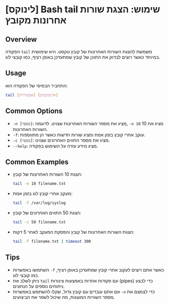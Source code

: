 # [לינוקס] Bash tail שימוש: הצגת שורות אחרונות מקובץ

## Overview
הפקודה `tail` משמשת להצגת השורות האחרונות של קובץ טקסט. היא שימושית במיוחד כאשר רוצים לבדוק את התוכן של קובץ שמתעדכן באופן רציף, כמו קובצי לוג.

## Usage
התחביר הבסיסי של הפקודה הוא:

```bash
tail [אפשרויות] [ארגומנטים]
```

## Common Options
- `-n [מספר]`: מציג את מספר השורות האחרונות שצוינו. לדוגמה, `-n 10` מציג את 10 השורות האחרונות.
- `-f`: עוקב אחרי קובץ בזמן אמת ומציג שורות חדשות כאשר הן מתווספות.
- `-c [מספר]`: מציג את מספר התווים האחרונים שצוינו.
- `--help`: מציג מידע עזרה על השימוש בפקודה.

## Common Examples
- הצגת 10 השורות האחרונות של קובץ:
  ```bash
  tail -n 10 filename.txt
  ```

- מעקב אחרי קובץ לוג בזמן אמת:
  ```bash
  tail -f /var/log/syslog
  ```

- הצגת 50 התווים האחרונים של קובץ:
  ```bash
  tail -c 50 filename.txt
  ```

- הצגת השורות האחרונות של קובץ והפסקת המעקב לאחר 5 דקות:
  ```bash
  tail -f filename.txt | timeout 300
  ```

## Tips
- השתמשו באפשרות `-f` כאשר אתם רוצים לעקוב אחרי קובץ שמתעדכן באופן רציף, כמו קובצי לוג.
- ניתן לשלב את `tail` עם פקודות אחרות באמצעות צינורות (pipes) כדי לבצע ניתוחים נוספים על הנתונים.
- אם אתם עובדים עם קובץ גדול, שקלו להשתמש באפשרות `-n` כדי לצמצם את מספר השורות המוצגות, מה שיכול לשפר את הביצועים.